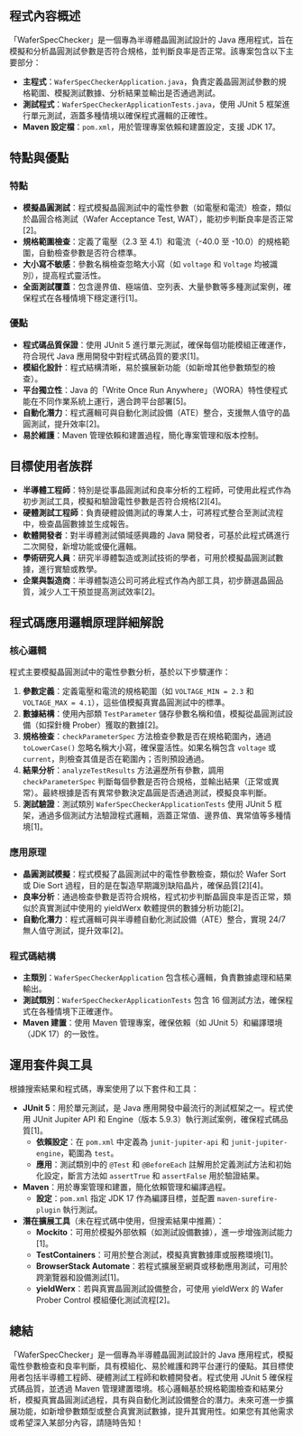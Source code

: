 
## 程式內容概述

「WaferSpecChecker」是一個專為半導體晶圓測試設計的 Java 應用程式，旨在模擬和分析晶圓測試參數是否符合規格，並判斷良率是否正常。該專案包含以下主要部分：

- **主程式**：`WaferSpecCheckerApplication.java`，負責定義晶圓測試參數的規格範圍、模擬測試數據、分析結果並輸出是否通過測試。
- **測試程式**：`WaferSpecCheckerApplicationTests.java`，使用 JUnit 5 框架進行單元測試，涵蓋多種情境以確保程式邏輯的正確性。
- **Maven 設定檔**：`pom.xml`，用於管理專案依賴和建置設定，支援 JDK 17。

## 特點與優點

### 特點
- **模擬晶圓測試**：程式模擬晶圓測試中的電性參數（如電壓和電流）檢查，類似於晶圓合格測試（Wafer Acceptance Test, WAT），能初步判斷良率是否正常[2]。
- **規格範圍檢查**：定義了電壓（2.3 至 4.1）和電流（-40.0 至 -10.0）的規格範圍，自動檢查參數是否符合標準。
- **大小寫不敏感**：參數名稱檢查忽略大小寫（如 `voltage` 和 `Voltage` 均被識別），提高程式靈活性。
- **全面測試覆蓋**：包含邊界值、極端值、空列表、大量參數等多種測試案例，確保程式在各種情境下穩定運行[1]。

### 優點
- **程式碼品質保證**：使用 JUnit 5 進行單元測試，確保每個功能模組正確運作，符合現代 Java 應用開發中對程式碼品質的要求[1]。
- **模組化設計**：程式結構清晰，易於擴展新功能（如新增其他參數類型的檢查）。
- **平台獨立性**：Java 的「Write Once Run Anywhere」（WORA）特性使程式能在不同作業系統上運行，適合跨平台部署[5]。
- **自動化潛力**：程式邏輯可與自動化測試設備（ATE）整合，支援無人值守的晶圓測試，提升效率[2]。
- **易於維護**：Maven 管理依賴和建置過程，簡化專案管理和版本控制。

## 目標使用者族群

- **半導體工程師**：特別是從事晶圓測試和良率分析的工程師，可使用此程式作為初步測試工具，模擬和驗證電性參數是否符合規格[2][4]。
- **硬體測試工程師**：負責硬體設備測試的專業人士，可將程式整合至測試流程中，檢查晶圓數據並生成報告。
- **軟體開發者**：對半導體測試領域感興趣的 Java 開發者，可基於此程式碼進行二次開發，新增功能或優化邏輯。
- **學術研究人員**：研究半導體製造或測試技術的學者，可用於模擬晶圓測試數據，進行實驗或教學。
- **企業與製造商**：半導體製造公司可將此程式作為內部工具，初步篩選晶圓品質，減少人工干預並提高測試效率[2]。

## 程式碼應用邏輯原理詳細解說

### 核心邏輯
程式主要模擬晶圓測試中的電性參數分析，基於以下步驟運作：
1. **參數定義**：定義電壓和電流的規格範圍（如 `VOLTAGE_MIN = 2.3` 和 `VOLTAGE_MAX = 4.1`），這些值模擬真實晶圓測試中的標準。
2. **數據結構**：使用內部類 `TestParameter` 儲存參數名稱和值，模擬從晶圓測試設備（如探針機 Prober）獲取的數據[2]。
3. **規格檢查**：`checkParameterSpec` 方法檢查參數是否在規格範圍內，通過 `toLowerCase()` 忽略名稱大小寫，確保靈活性。如果名稱包含 `voltage` 或 `current`，則檢查其值是否在範圍內；否則預設通過。
4. **結果分析**：`analyzeTestResults` 方法遍歷所有參數，調用 `checkParameterSpec` 判斷每個參數是否符合規格，並輸出結果（正常或異常）。最終根據是否有異常參數決定晶圓是否通過測試，模擬良率判斷。
5. **測試驗證**：測試類別 `WaferSpecCheckerApplicationTests` 使用 JUnit 5 框架，通過多個測試方法驗證程式邏輯，涵蓋正常值、邊界值、異常值等多種情境[1]。

### 應用原理
- **晶圓測試模擬**：程式模擬了晶圓測試中的電性參數檢查，類似於 Wafer Sort 或 Die Sort 過程，目的是在製造早期識別缺陷晶片，確保品質[2][4]。
- **良率分析**：通過檢查參數是否符合規格，程式初步判斷晶圓良率是否正常，類似於真實測試中使用的 yieldWerx 軟體提供的數據分析功能[2]。
- **自動化潛力**：程式邏輯可與半導體自動化測試設備（ATE）整合，實現 24/7 無人值守測試，提升效率[2]。

### 程式碼結構
- **主類別**：`WaferSpecCheckerApplication` 包含核心邏輯，負責數據處理和結果輸出。
- **測試類別**：`WaferSpecCheckerApplicationTests` 包含 16 個測試方法，確保程式在各種情境下正確運作。
- **Maven 建置**：使用 Maven 管理專案，確保依賴（如 JUnit 5）和編譯環境（JDK 17）的一致性。

## 運用套件與工具

根據搜索結果和程式碼，專案使用了以下套件和工具：

- **JUnit 5**：用於單元測試，是 Java 應用開發中最流行的測試框架之一。程式使用 JUnit Jupiter API 和 Engine（版本 5.9.3）執行測試案例，確保程式碼品質[1]。
    - **依賴設定**：在 `pom.xml` 中定義為 `junit-jupiter-api` 和 `junit-jupiter-engine`，範圍為 `test`。
    - **應用**：測試類別中的 `@Test` 和 `@BeforeEach` 註解用於定義測試方法和初始化設定，斷言方法如 `assertTrue` 和 `assertFalse` 用於驗證結果。
- **Maven**：用於專案管理和建置，簡化依賴管理和編譯過程。
    - **設定**：`pom.xml` 指定 JDK 17 作為編譯目標，並配置 `maven-surefire-plugin` 執行測試。
- **潛在擴展工具**（未在程式碼中使用，但搜索結果中推薦）：
    - **Mockito**：可用於模擬外部依賴（如測試設備數據），進一步增強測試能力[1]。
    - **TestContainers**：可用於整合測試，模擬真實數據庫或服務環境[1]。
    - **BrowserStack Automate**：若程式擴展至網頁或移動應用測試，可用於跨瀏覽器和設備測試[1]。
    - **yieldWerx**：若與真實晶圓測試設備整合，可使用 yieldWerx 的 Wafer Prober Control 模組優化測試流程[2]。

## 總結

「WaferSpecChecker」是一個專為半導體晶圓測試設計的 Java 應用程式，模擬電性參數檢查和良率判斷，具有模組化、易於維護和跨平台運行的優點。其目標使用者包括半導體工程師、硬體測試工程師和軟體開發者。程式使用 JUnit 5 確保程式碼品質，並透過 Maven 管理建置環境。核心邏輯基於規格範圍檢查和結果分析，模擬真實晶圓測試過程，具有與自動化測試設備整合的潛力。未來可進一步擴展功能，如新增參數類型或整合真實測試數據，提升其實用性。如果您有其他需求或希望深入某部分內容，請隨時告知！

